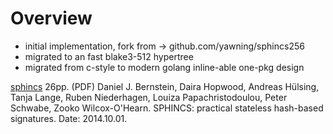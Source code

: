 # Overview 

- initial implementation, fork from -> github.com/yawning/sphincs256 
- migrated to an fast blake3-512 hypertree 
- migrated from c-style to modern golang inline-able one-pkg design

[sphincs](http://sphincs.cr.yp.to/sphincs-20141001.pdf) 26pp. (PDF)
Daniel J. Bernstein, Daira Hopwood, Andreas Hülsing, Tanja Lange,
Ruben Niederhagen, Louiza Papachristodoulou, Peter Schwabe,
Zooko Wilcox-O'Hearn. SPHINCS: practical stateless hash-based signatures.
Date: 2014.10.01.

